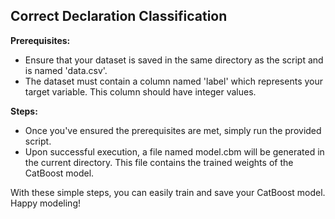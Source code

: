 ## Correct Declaration Classification

**Prerequisites:**

- Ensure that your dataset is saved in the same directory as the script and is named 'data.csv'.
- The dataset must contain a column named 'label' which represents your target variable. This column should have integer values.

**Steps:**
  
- Once you've ensured the prerequisites are met, simply run the provided script.
- Upon successful execution, a file named model.cbm will be generated in the current directory. This file contains the trained weights of the CatBoost model.

With these simple steps, you can easily train and save your CatBoost model. Happy modeling!
